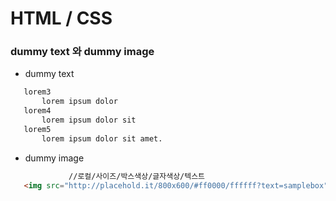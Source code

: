 # HTML / CSS

### dummy text 와 dummy image
 * dummy text
 ~~~html
    lorem3 
        lorem ipsum dolor
    lorem4
        lorem ipsum dolor sit 
    lorem5
        lorem ipsum dolor sit amet.
 ~~~

  * dummy image
 ~~~html
              //로컬/사이즈/박스색상/글자색상/텍스트 
    <img src="http://placehold.it/800x600/#ff0000/ffffff?text=samplebox" alt="">
 ~~~